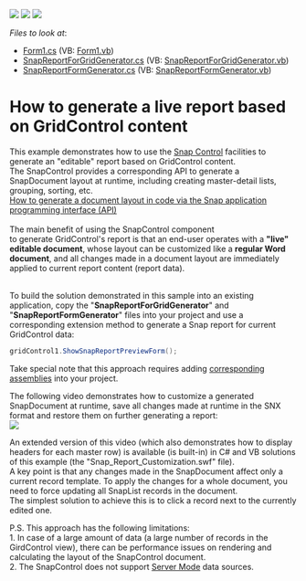 <!-- default badges list -->
![](https://img.shields.io/endpoint?url=https://codecentral.devexpress.com/api/v1/VersionRange/128628914/15.1.5%2B)
[![](https://img.shields.io/badge/Open_in_DevExpress_Support_Center-FF7200?style=flat-square&logo=DevExpress&logoColor=white)](https://supportcenter.devexpress.com/ticket/details/T272175)
[![](https://img.shields.io/badge/📖_How_to_use_DevExpress_Examples-e9f6fc?style=flat-square)](https://docs.devexpress.com/GeneralInformation/403183)
<!-- default badges end -->
<!-- default file list -->
*Files to look at*:

* [Form1.cs](./CS/WindowsFormsApplication1/Form1.cs) (VB: [Form1.vb](./VB/WindowsFormsApplication1/Form1.vb))
* [SnapReportForGridGenerator.cs](./CS/WindowsFormsApplication1/GridReportExtensions/SnapReportForGridGenerator.cs) (VB: [SnapReportForGridGenerator.vb](./VB/WindowsFormsApplication1/GridReportExtensions/SnapReportForGridGenerator.vb))
* [SnapReportFormGenerator.cs](./CS/WindowsFormsApplication1/GridReportExtensions/SnapReportFormGenerator.cs) (VB: [SnapReportFormGenerator.vb](./VB/WindowsFormsApplication1/GridReportExtensions/SnapReportFormGenerator.vb))
<!-- default file list end -->
# How to generate a live report based on GridControl content


<p>This example demonstrates how to use the <a href="https://documentation.devexpress.com/#WindowsForms/CustomDocument12387">Snap Control</a> facilities to generate an "editable" report based on GridControl content.<br />The SnapControl provides a corresponding API to generate a SnapDocument layout at runtime, including creating master-detail lists, grouping, sorting, etc. <br /><a href="https://www.devexpress.com/Support/Center/p/E4781">How to generate a document layout in code via the Snap application programming interface (API)</a><br /><br />The main benefit of using the SnapControl component to generate GridControl's report is that an end-user operates with a <strong>"live" editable document</strong>, whose layout can be customized like a <strong>regular Word document</strong>, and all changes made in a document layout are immediately applied to current report content (report data).</p>
<p><br />To build the solution demonstrated in this sample into an existing application, copy the "<strong>SnapReportForGridGenerator</strong>" and "<strong>SnapReportFormGenerator</strong>" files into your project and use a corresponding extension method to generate a Snap report for current GridControl data:</p>


```cs
gridControl1.ShowSnapReportPreviewForm();

```


<p>Take special note that this approach requires adding <a href="https://documentation.devexpress.com/#WindowsForms/CustomDocument12298">corresponding assemblies</a> into your project.</p>
<p>The following video demonstrates how to customize a generated SnapDocument at runtime, save all changes made at runtime in the SNX format and restore them on further generating a report:<br /><img src="https://raw.githubusercontent.com/DevExpress-Examples/how-to-generate-a-live-report-based-on-gridcontrol-content-t272175/15.1.5+/media/227b2b5a-3539-11e5-80bf-00155d62480c.png"></p>
<p>An extended version of this video (which also demonstrates how to display headers for each master row) is available (is built-in) in C# and VB solutions of this example (the "Snap_Report_Customization.swf" file).<br />A key point is that any changes made in the SnapDocument affect only a current record template. To apply the changes for a whole document, you need to force updating all SnapList records in the document. <br />The simplest solution to achieve this is to click a record next to the currently edited one.</p>
<p>P.S. This approach has the following limitations:<br />1. In case of a large amount of data (a large number of records in the GirdControl view), there can be performance issues on rendering and calculating the layout of the SnapControl document.<br />2. The SnapControl does not support <a href="https://documentation.devexpress.com/#WindowsForms/CustomDocument8398">Server Mode</a> data sources.</p>

<br/>


